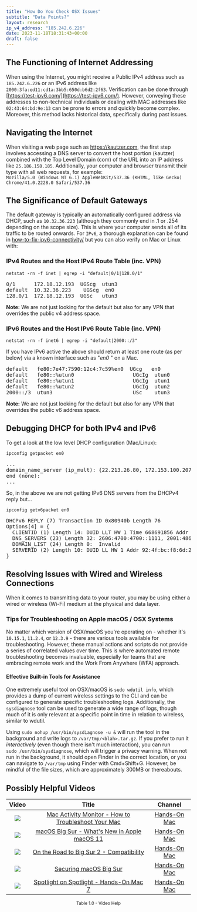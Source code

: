 ```yaml
---
title: "How Do You Check OSX Issues"
subtitle: "Data Points?"
layout: research
ip_v4_address: "185.242.6.226"
date: 2023-11-18T18:31:43+00:00
draft: false
---
```


## The Functioning of Internet Addressing

When using the Internet, you might receive a Public IPv4 address such as ```185.242.6.226``` or an IPv6 address like ```2000:3fa:ed11:cd1a:3bb5:650d:b6d2:2f63```. Verification can be done through [https://test-ipv6.com/](https://test-ipv6.com/). However, conveying these addresses to non-technical individuals or dealing with MAC addresses like ```02:43:64:bd:9e:13``` can be prone to errors and quickly become complex. Moreover, this method lacks historical data, specifically during past issues.
## Navigating the Internet

When visiting a web page such as https://kautzer.com, the first step involves accessing a DNS server to convert the host portion (kautzer) combined with the Top Level Domain (com) of the URL into an IP address like ```25.186.158.185```. Additionally, your computer and browser transmit their type with all web requests, for example: <br>```Mozilla/5.0 (Windows NT 6.1) AppleWebKit/537.36 (KHTML, like Gecko) Chrome/41.0.2228.0 Safari/537.36```
## The Significance of Default Gateways

The default gateway is typically an automatically configured address via DHCP, such as ```10.32.36.223``` (although they commonly end in .1 or .254 depending on the scope size). This is where your computer sends all of its traffic to be routed onwards. For ```IPv6```, a thorough explanation can be found in [how-to-fix-ipv6-connectivity/](/blog/how-to-fix-ipv6-connectivity/) but you can also verify on Mac or Linux with:
<br>
### IPv4 Routes and the Host IPv4 Route Table (inc. VPN)
```netstat -rn -f inet | egrep -i "default|0/1|128.0/1"```

<pre>
0/1      172.18.12.193  UGScg  utun3
default  10.32.36.223    UGScg  en0
128.0/1  172.18.12.193  UGSc   utun3</pre>

**Note:** We are not just looking for the default but also for any VPN that overrides the public v4 address space.

### IPv6 Routes and the Host IPv6 Route Table (inc. VPN)
```netstat -rn -f inet6 | egrep -i "default|2000::/3"```

If you have IPv6 active the above should return at least one route (as per below) via a known interface such as "_en0_ " on a Mac. 

<pre>
default   fe80:7e47:7590:12c4:7c59%en0  UGcg   en0
default   fe80::%utun0                   UGcIg  utun0
default   fe80::%utun1                   UGcIg  utun1
default   fe80::%utun2                   UGcIg  utun2
2000::/3  utun3                          USc    utun3</pre>

**Note:** We are not just looking for the default but also for any VPN that overrides the public v6 address space.
<br>

## Debugging DHCP for both IPv4 and IPv6

To get a look at the low level DHCP configuration (Mac/Linux): 

```ipconfig getpacket en0```

<pre>
...
domain_name_server (ip_mult): {22.213.26.80, 172.153.100.207}
end (none):
...</pre>

So, in the above we are not getting IPv6 DNS servers from the DHCPv4 reply but...

```ipconfig getv6packet en0```

<pre>
DHCPv6 REPLY (7) Transaction ID 0x80940b Length 76
Options[4] = {
  CLIENTID (1) Length 14: DUID LLT HW 1 Time 668691856 Addr 02:43:64:bd:9e:13
  DNS_SERVERS (23) Length 32: 2606:4700:4700::1111, 2001:4860:4860::8844
  DOMAIN_LIST (24) Length 0:  Invalid
  SERVERID (2) Length 10: DUID LL HW 1 Addr 92:4f:bc:f8:6d:21
}</pre>




## Resolving Issues with Wired and Wireless Connections
When it comes to transmitting data to your router, you may be using either a wired or wireless (Wi-Fi) medium at the physical and data layer.
### Tips for Troubleshooting on Apple macOS / OSX Systems
No matter which version of OSX/macOS you're operating on - whether it's ```10.15.1```, ```11.2.4```, or ```12.3.9``` - there are various tools available for troubleshooting. However, these manual actions and scripts do not provide a series of correlated values over time. This is where automated remote troubleshooting becomes invaluable, especially for teams that are embracing remote work and the Work From Anywhere (WFA) approach.
#### Effective Built-in Tools for Assistance
One extremely useful tool on OSX/macOS is ```sudo wdutil info```, which provides a dump of current wireless settings to the CLI and can be configured to generate specific troubleshooting logs. Additionally, the ```sysdiagnose``` tool can be used to generate a wide range of logs, though much of it is only relevant at a specific point in time in relation to wireless, similar to wdutil.

Using ```sudo nohup /usr/bin/sysdiagnose -u &``` will run the tool in the background and write logs to ```/var/tmp/<blah>.tar.gz```. If you prefer to run it *interactively* (even though there isn't much interaction), you can run<br>```sudo /usr/bin/sysdiagnose```, which will trigger a privacy warning. When not run in the background, it should open Finder in the correct location, or you can navigate to ```/var/tmp``` using Finder with Cmd+Shift+G. However, be mindful of the file sizes, which are approximately 300MB or thereabouts.
## Possibly Helpful Videos

<link href="/plugins/lity/css/lity.min.css" rel="stylesheet">
<script src="/plugins/lity/js/lity.min.js"></script>
<div class="table1-start"></div>

|Video | Title | Channel |
| :---: | :---: | :---: |
|<a href="https://www.youtube.com/watch?v=TWzWd_DiaJ0" data-lity><img src="https://i.ytimg.com/vi/TWzWd_DiaJ0/default.jpg" class="img-fluid"></a>|<a href="https://www.youtube.com/watch?v=TWzWd_DiaJ0" data-lity>Mac Activity Monitor - How to Troubleshoot Your Mac</a>|<a target="_blank" href="https://www.youtube.com/channel/UCg43DP8MdHVcl4rFK_delBg" >Hands-On Mac</a>|
|<a href="https://www.youtube.com/watch?v=JMKi6o9kaZI" data-lity><img src="https://i.ytimg.com/vi/JMKi6o9kaZI/default.jpg" class="img-fluid"></a>|<a href="https://www.youtube.com/watch?v=JMKi6o9kaZI" data-lity>macOS Big Sur - What&#39;s New in Apple macOS 11</a>|<a target="_blank" href="https://www.youtube.com/channel/UCg43DP8MdHVcl4rFK_delBg" >Hands-On Mac</a>|
|<a href="https://www.youtube.com/watch?v=HEbK-Tignuc" data-lity><img src="https://i.ytimg.com/vi/HEbK-Tignuc/default.jpg" class="img-fluid"></a>|<a href="https://www.youtube.com/watch?v=HEbK-Tignuc" data-lity>On the Road to Big Sur 2 - Compatibility</a>|<a target="_blank" href="https://www.youtube.com/channel/UCg43DP8MdHVcl4rFK_delBg" >Hands-On Mac</a>|
|<a href="https://www.youtube.com/watch?v=7KdhJimuhNw" data-lity><img src="https://i.ytimg.com/vi/7KdhJimuhNw/default.jpg" class="img-fluid"></a>|<a href="https://www.youtube.com/watch?v=7KdhJimuhNw" data-lity>Securing macOS Big Sur</a>|<a target="_blank" href="https://www.youtube.com/channel/UCg43DP8MdHVcl4rFK_delBg" >Hands-On Mac</a>|
|<a href="https://www.youtube.com/watch?v=RslZ4W1EPqk" data-lity><img src="https://i.ytimg.com/vi/RslZ4W1EPqk/default.jpg" class="img-fluid"></a>|<a href="https://www.youtube.com/watch?v=RslZ4W1EPqk" data-lity>Spotlight on Spotlight - Hands-On Mac 7</a>|<a target="_blank" href="https://www.youtube.com/channel/UCg43DP8MdHVcl4rFK_delBg" >Hands-On Mac</a>|

<center><small>Table 1.0 - Video Help</small></center>
 <br>
<div class="table1-end"></div>
<script type="text/javascript">
(function() {
    $('div.table1-start').nextUntil('div.table1-end', 'table').addClass('table thead-dark table-striped table-responsive rounded').attr('id', 't1');
    $('#t1').find('thead').addClass('thead-dark');
})();
</script>
